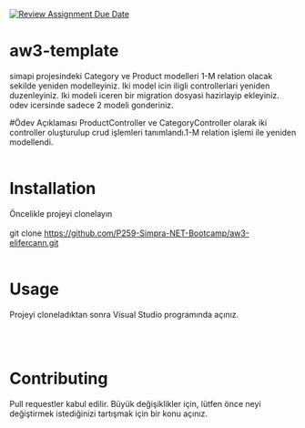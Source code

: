 [![Review Assignment Due Date](https://classroom.github.com/assets/deadline-readme-button-24ddc0f5d75046c5622901739e7c5dd533143b0c8e959d652212380cedb1ea36.svg)](https://classroom.github.com/a/gaQlcHTs)
# aw3-template

simapi projesindeki Category ve Product modelleri 1-M relation olacak sekilde yeniden modelleyiniz.
Iki model icin iligli controllerlari yeniden duzenleyiniz. 
Iki modeli iceren bir migration dosyasi hazirlayip ekleyiniz. 
odev icersinde sadece 2 modeli gonderiniz. 


#Ödev Açıklaması
ProductController ve CategoryController olarak iki controller oluşturulup crud işlemleri tanımlandı.1-M relation işlemi ile yeniden modellendi.
<br> <br>
# Installation
Öncelikle projeyi clonelayın <br> <br>
git clone https://github.com/P259-Simpra-NET-Bootcamp/aw3-elifercann.git
<br> <br>

# Usage
Projeyi cloneladıktan sonra Visual Studio programında açınız. <br> 

<br> <br>
# Contributing 
Pull requestler kabul edilir. Büyük değişiklikler için, lütfen önce neyi değiştirmek istediğinizi tartışmak için bir konu açınız.
<br> <br>
